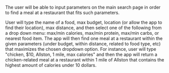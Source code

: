 The user will be able to input parameters on the main search page in order to find a meal at a restaurant that fits such parameters.

User will type the name of a food, max budget, location (or allow the app to find their location), max distance, and then select one of the following from a drop down menu: max/min calories, max/min protein, max/min carbs, or nearest food item. The app will then find one meal at a restaurant within the given parameters (under budget, within distance, related to food type, etc) that maximizes the chosen dropdown option. For instance, user will type "chicken, $10, Allston, 1 mile, max calories" and then the app will return a chicken-related meal at a restaurant within 1 mile of Allston that contains the highest amount of calories under 10 dollars.
